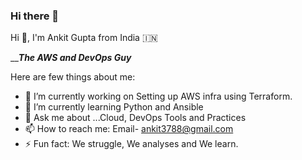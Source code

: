 ### Hi there 👋
Hi 👋, I'm Ankit Gupta from India 🇮🇳

_________________The AWS and DevOps Guy_______________

Here are few things about me:
-	🔭 I’m currently working on Setting up AWS infra using Terraform.
-	🌱 I’m currently learning Python and Ansible
-	💬 Ask me about ...Cloud, DevOps Tools and Practices
-	📫 How to reach me: Email- ankit3788@gmail.com
-	⚡ Fun fact: We struggle, We analyses and We learn.
